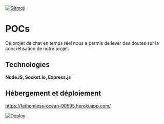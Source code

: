 <a href="https://gitmoji.dev">
  <img src="https://img.shields.io/badge/gitmoji-%20😜%20😍-FFDD67.svg?style=flat-square" alt="Gitmoji">
</a>

# POCs

Ce projet de chat en temps réel nous a permis de lever des doutes sur la concrétisation de notre projet. 

## Technologies

**NodeJS, Socket.io, Express.js** 

## Hébergement et déploiement 

https://fathomless-ocean-90595.herokuapp.com/  

 
[![Deploy](https://www.herokucdn.com/deploy/button.png)](https://heroku.com/deploy?template=https://github.com/socketio/chat-example)







